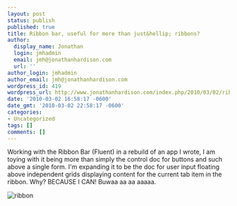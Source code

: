 ```yaml
---
layout: post
status: publish
published: true
title: Ribbon bar, useful for more than just&hellip; ribbons?
author:
  display_name: Jonathan
  login: jmhadmin
  email: jmh@jonathanhardison.com
  url: ''
author_login: jmhadmin
author_email: jmh@jonathanhardison.com
wordpress_id: 419
wordpress_url: http://www.jonathanhardison.com/index.php/2010/03/02/ribbon-bar-useful-for-more-than-just-ribbons/
date: '2010-03-02 16:58:17 -0600'
date_gmt: '2010-03-02 22:58:17 -0600'
categories:
- Uncategorized
tags: []
comments: []
---
```

Working with the Ribbon Bar (Fluent) in a rebuild of an app I wrote, I am toying with it being more than simply the control doc for buttons and such above a single form. I'm expanding it to be the doc for user input floating above independent grids displaying content for the current tab item in the ribbon. Why? BECAUSE I CAN! Buwaa aa aa aaaaa.

![ribbon]({{site.base}}/imagecontent/2010/03/Capture.png)

